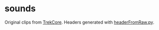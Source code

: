 # sounds

Original clips from [TrekCore](https://www.trekcore.com/audio/).
Headers generated with [headerFromRaw.py](/software/tools/soundClips).
